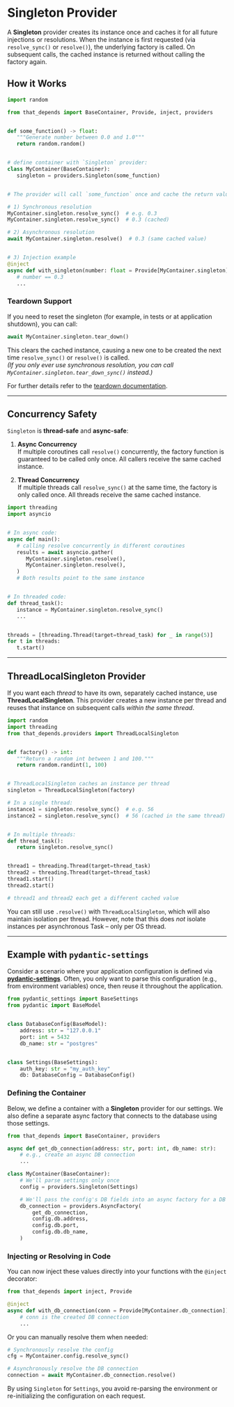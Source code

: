 # Singleton Provider

A **Singleton** provider creates its instance once and caches it for all future injections or resolutions. When the instance is first requested (via `resolve_sync()` or `resolve()`), the underlying factory is called. On subsequent calls, the cached instance is returned without calling the factory again.

## How it Works

```python
import random

from that_depends import BaseContainer, Provide, inject, providers


def some_function() -> float:
   """Generate number between 0.0 and 1.0"""
   return random.random()


# define container with `Singleton` provider:
class MyContainer(BaseContainer):
   singleton = providers.Singleton(some_function)


# The provider will call `some_function` once and cache the return value

# 1) Synchronous resolution
MyContainer.singleton.resolve_sync()  # e.g. 0.3
MyContainer.singleton.resolve_sync()  # 0.3 (cached)

# 2) Asynchronous resolution
await MyContainer.singleton.resolve()  # 0.3 (same cached value)


# 3) Injection example
@inject
async def with_singleton(number: float = Provide[MyContainer.singleton]):
   # number == 0.3
   ...
```

### Teardown Support
If you need to reset the singleton (for example, in tests or at application shutdown), you can call:
```python 
await MyContainer.singleton.tear_down()
```
This clears the cached instance, causing a new one to be created the next time `resolve_sync()` or `resolve()` is called.  
*(If you only ever use synchronous resolution, you can call `MyContainer.singleton.tear_down_sync()` instead.)*

For further details refer to the [teardown documentation](../introduction/tear-down.md).

---

## Concurrency Safety

`Singleton` is **thread-safe** and **async-safe**:

1. **Async Concurrency**  
   If multiple coroutines call `resolve()` concurrently, the factory function is guaranteed to be called only once. All callers receive the same cached instance.

2. **Thread Concurrency**  
   If multiple threads call `resolve_sync()` at the same time, the factory is only called once. All threads receive the same cached instance.

```python
import threading
import asyncio


# In async code:
async def main():
   # calling resolve concurrently in different coroutines
   results = await asyncio.gather(
      MyContainer.singleton.resolve(),
      MyContainer.singleton.resolve(),
   )
   # Both results point to the same instance


# In threaded code:
def thread_task():
   instance = MyContainer.singleton.resolve_sync()
   ...


threads = [threading.Thread(target=thread_task) for _ in range(5)]
for t in threads:
   t.start()
```

---

## ThreadLocalSingleton Provider

If you want each *thread* to have its own, separately cached instance, use **ThreadLocalSingleton**. This provider creates a new instance per thread and reuses that instance on subsequent calls *within the same thread*.

```python
import random
import threading
from that_depends.providers import ThreadLocalSingleton


def factory() -> int:
   """Return a random int between 1 and 100."""
   return random.randint(1, 100)


# ThreadLocalSingleton caches an instance per thread
singleton = ThreadLocalSingleton(factory)

# In a single thread:
instance1 = singleton.resolve_sync()  # e.g. 56
instance2 = singleton.resolve_sync()  # 56 (cached in the same thread)


# In multiple threads:
def thread_task():
   return singleton.resolve_sync()


thread1 = threading.Thread(target=thread_task)
thread2 = threading.Thread(target=thread_task)
thread1.start()
thread2.start()

# thread1 and thread2 each get a different cached value
```

You can still use `.resolve()` with `ThreadLocalSingleton`, which will also maintain isolation per thread. However, note that this does *not* isolate instances per asynchronous Task – only per OS thread.

---

## Example with `pydantic-settings`

Consider a scenario where your application configuration is defined via [**pydantic-settings**](https://docs.pydantic.dev/latest/concepts/pydantic_settings/). Often, you only want to parse this configuration (e.g., from environment variables) once, then reuse it throughout the application.

```python
from pydantic_settings import BaseSettings
from pydantic import BaseModel


class DatabaseConfig(BaseModel):
    address: str = "127.0.0.1"
    port: int = 5432
    db_name: str = "postgres"


class Settings(BaseSettings):
    auth_key: str = "my_auth_key" 
    db: DatabaseConfig = DatabaseConfig()
```

### Defining the Container

Below, we define a container with a **Singleton** provider for our settings. We also define a separate async factory that connects to the database using those settings.

```python
from that_depends import BaseContainer, providers

async def get_db_connection(address: str, port: int, db_name: str):
    # e.g., create an async DB connection
    ...

class MyContainer(BaseContainer):
    # We'll parse settings only once
    config = providers.Singleton(Settings)

    # We'll pass the config's DB fields into an async factory for a DB connection
    db_connection = providers.AsyncFactory(
        get_db_connection,
        config.db.address,
        config.db.port,
        config.db.db_name,
    )
```

### Injecting or Resolving in Code

You can now inject these values directly into your functions with the `@inject` decorator:

```python
from that_depends import inject, Provide

@inject
async def with_db_connection(conn = Provide[MyContainer.db_connection]):
    # conn is the created DB connection
    ...
```

Or you can manually resolve them when needed:

```python
# Synchronously resolve the config
cfg = MyContainer.config.resolve_sync()

# Asynchronously resolve the DB connection
connection = await MyContainer.db_connection.resolve()
```

By using `Singleton` for `Settings`, you avoid re-parsing the environment or re-initializing the configuration on each request.
